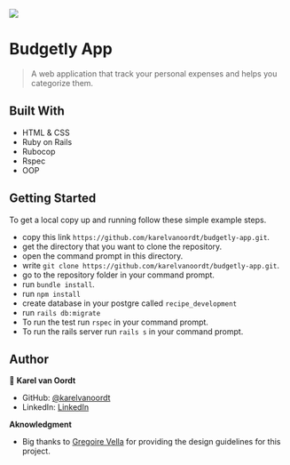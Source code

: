 ![](https://img.shields.io/badge/Microverse-blueviolet)

# Budgetly App

> A web application that track your personal expenses and helps you categorize them.



## Built With

- HTML & CSS
- Ruby on Rails
- Rubocop
- Rspec
- OOP


## Getting Started

To get a local copy up and running follow these simple example steps.

- copy this link `https://github.com/karelvanoordt/budgetly-app.git`.
- get the directory that you want to clone the repository.
- open the command prompt in this directory.
- write `git clone https://github.com/karelvanoordt/budgetly-app.git`.
- go to the repository folder in your command prompt.
- run `bundle install`.
- run `npm install`
- create database in your postgre called `recipe_development`
- run `rails db:migrate`
- To run the test run `rspec` in your command prompt.
- To run the rails server run  `rails s` in your command prompt.

## Author


👤 **Karel van Oordt**

- GitHub: [@karelvanoordt](https://github.com/karelvanoordt)
- LinkedIn: [LinkedIn](https://www.linkedin.com/in/karelvanoordt/)


**Aknowledgment**

- Big thanks to [Gregoire Vella](https://www.behance.net/gregoirevella) for providing the design guidelines for this project.


